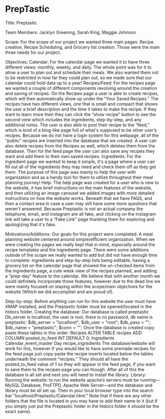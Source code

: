 # PrepTastic
Title: Preptastic

Team Members: Jacklyn Greening, Sarah King, Maggie Johnson

Scope:  For the scope of our project we wanted three main pages: Recipe creation, Recipe Scheduling, and Grocery list creation. Those were the main three needs for our project.

Objectives: 
	Calendar: For the calendar page we wanted it to have three different views: monthly, weekly, and daily. The whole point was for it to allow a user to plan out and schedule their meals. We also wanted them not to be restricted in how far they could plan out, so we made sure that our calendar could hold data up to a year!
	Recipes/Feed: For the recipes page we wanted a couple of different components revolving around the creation and saving of recipes. On the Recipes page a user is able to create recipes, which will then automatically show up under the “Your Saved Recipes.” The recipes have two different views, one that is small and compact that shows the user a brief description and the time it takes to make the recipe. If they want to learn more then they can  click the “show recipe” button to see the second view which includes the ingredients, step-by-step, and any additional notes. The user is also able to post their recipe to the “feed,” which is kind of a blog-like page full of what's supposed to be other user’s recipes. Because we do not have a login system for this webpage, all of the “public” recipes are inserted into the database that we created. A user can also delete recipes from the Recipes as well, which deletes them from the database. Then for the feed page the user can also save any recipes they want and add them to their own saved recipes.
	Ingredients: For the ingredient page we wanted to keep it simple, it's a page where a user can fill out all of the ingredients they may need and check them off as they get them. The purpose of this page was mainly to help the user with organization and as a handy tool for them to utilize throughout their meal planning journey! 
	Help: The help page was created for a user who is new to the website, it has brief instructions on the main features of the website, and then  utilizing an image carousel we added images with more detailed instructions on how the website works. Beneath that we have FAQS, and then a contact area in case a user may still have some more questions that weren't answered. Because Preptastic is not an actual company the telephone, email, and instagram are all fake, and clicking on the instagram link will take a user to a “Fake Link” page thanking them for exploring and apologizing that it's fake. 

Motivations/Additions: Our goals for this project were completed: A meal planning website centered around simple/efficient organization. When we were creating the pages we really kept that in mind, especially around the recipe templates and the ingredients page. There were some additions outside of the scope we really wanted to add but did not have enough time to complete: ingredients and step-by-step lists being editable, having a grocery list on the calendar page that showed the un-checked items from the ingredients page,  a cute week view of the recipes planned, and adding a “prep-day” feature to the calendar. We believe that with another month we could definitely incorporate those features, however due to the dead line we were mainly focused on staying within the scope/main objectives for the website (Which we did accomplish and are proud of).

Step-by-step: Before anything can run for this website the user must have XMAP installed, and the Preptastic folder must be opened/located in the htdocs folder. 
Creating the database:
Our database is called preptastic
Db_server is localhost, the user is root, there is no password, db name is preptastic: 
$db_server = "localhost";
$db_user = "root";
$db_pass = "";
$db_name = "preptastic";
$conn = "";
Once the database is created copy paste these tables in this order:
Recipes
ALTER TABLE recipes ADD COLUMN posted_to_feed INT DEFAULT 0;
Ingredients
Calendar_event_master
Day
recipe_ingredients
The database/website will work for this, however if you would like to have some premade recipes for the feed page just copy paste the recipe inserts located below the tables underneath the comment “recipes.” They should all have the posted_to_feed value of 1 so they will appear in the feed page, if you want to save them to the recipes page you can though. 
After all of this the database is all set and next you will need to install the library.
Library: 
Running the website: to run the website apache’s servers must be running—MySQL Database,  ProFTPD, Apache Web Server—and the database and library must be all set up. Then in your local browser type into the search bar “localhost/Preptastic/Calendar.html.” Note that if there are any other folders that the file is located in you may have to add their name to it (but if you simply just put the Preptastic folder in the htdocs folder it should be the exact same).
